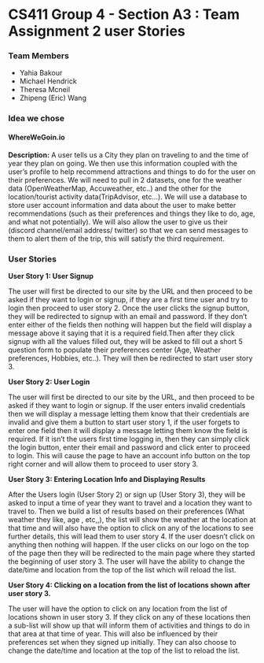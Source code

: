 # CS411 Group 4 - Section A3 : Team Assignment 2 user Stories
### Team Members

* Yahia Bakour
* Michael Hendrick
* Theresa Mcneil
* Zhipeng (Eric) Wang 

### Idea we chose

#### WhereWeGoin.io

**Description:** A user tells us a City they plan on traveling to and the time of year they plan on going. We then use this information coupled with the user’s profile to help recommend attractions and things to do for the user on their preferences. We will need to pull in 2 datasets, one for the weather data (OpenWeatherMap, Accuweather, etc..) and the other for the location/tourist activity data(TripAdvisor, etc…).  We will use a database to store user account information and data about the user to make better recommendations (such as their preferences and things they like to do, age, and what not potentially). We will also allow the user to give us their (discord channel/email address/ twitter) so that we can send messages to them to alert them of the trip, this will satisfy the third requirement.

### User Stories


**User Story 1: User Signup**

The user will first be directed to our site by the URL and then proceed to be asked if they want to login or signup, if they are a first time user and try to login then proceed to user story 2. Once the user clicks the signup button, they will be redirected to signup with an email and password. If they don’t enter either of the fields then nothing will happen but the field will display a message above it saying that it is a required field.Then after they click signup with all the values filled out, they will be asked to fill out a short 5 question form to populate their preferences center (Age, Weather preferences, Hobbies, etc..). They will then be redirected to start user story 3.


**User Story 2: User Login**

The user will first be directed to our site by the URL, and then proceed to be asked if they want to login or signup. If the user enters invalid credentials then we will display a message letting them know that their credentials are invalid and give them a button to start user story 1, if the user forgets to enter one field then it will display a message letting them know the field is required. If it isn’t the users first time logging in, then they can simply click the login button, enter their email and password and click enter to proceed to login. This will cause the page to have an account info button on the top right corner and will allow them to proceed to user story 3.


**User Story 3: Entering Location Info and Displaying Results**

After the Users login (User Story 2) or sign up (User Story 3), they will be asked to input a time of year they want to travel and a location they want to travel to. Then we build a list of results based on their preferences (What weather they like, age , etc,,), the list will show the weather at the location at that time and will also have the option to click on any of the locations to see further details, this will lead them to user story 4. If the user doesn’t click on anything then nothing will happen. If the user clicks on our logo on the top of the page then they will be redirected to the main page where they started the beginning of user story 3. The user will have the ability to change the date/time and location from the top of the list which will reload the list.


**User Story 4: Clicking on a location from the list of locations shown after user story 3.**

The user will have the option to click on any location from the list of locations shown in user story 3. If they click on any of these locations then a sub-list will show up that will inform them of activities and things to do in that area at that time of year. This will also be influenced by their preferences set when they signed up initially. They can also choose to change the date/time and location at the top of the list to reload the list. 
